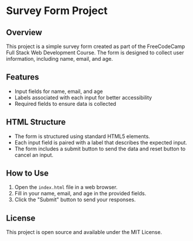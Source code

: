 # Survey Form Project

## Overview

This project is a simple survey form created as part of the FreeCodeCamp Full Stack Web Development Course. The form is designed to collect user information, including name, email, and age.

## Features

- Input fields for name, email, and age
- Labels associated with each input for better accessibility
- Required fields to ensure data is collected

## HTML Structure

- The form is structured using standard HTML5 elements.
- Each input field is paired with a label that describes the expected input.
- The form includes a submit button to send the data and reset button to cancel an input.

## How to Use

1. Open the `index.html` file in a web browser.
2. Fill in your name, email, and age in the provided fields.
3. Click the "Submit" button to send your responses.

## License

This project is open source and available under the MIT License.